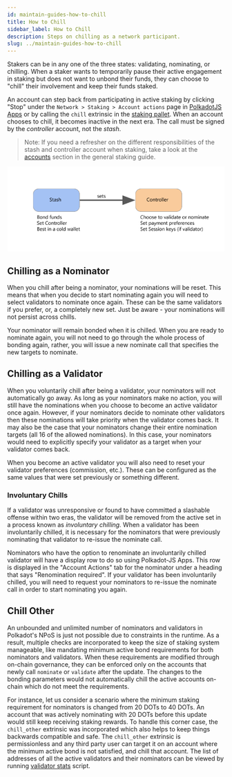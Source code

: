 ```yaml
---
id: maintain-guides-how-to-chill
title: How to Chill
sidebar_label: How to Chill
description: Steps on chilling as a network participant.
slug: ../maintain-guides-how-to-chill
---
```


Stakers can be in any one of the three states: validating, nominating, or chilling. When a staker
wants to temporarily pause their active engagement in staking but does not want to unbond their
funds, they can choose to "chill" their involvement and keep their funds staked.

An account can step back from participating in active staking by clicking "Stop" under the
`Network > Staking > Account actions` page in [PolkadotJS Apps](https://polkadot.js.org/apps) or by
calling the `chill` extrinsic in the [staking pallet][chill extrinsic]. When an account chooses to
chill, it becomes inactive in the next era. The call must be signed by the _controller_ account, not
the _stash_.

> Note: If you need a refresher on the different responsibilities of the stash and controller
> account when staking, take a look at the [accounts][] section in the general staking guide.

![staking](../assets/NPoS/staking-keys_stash_controller.png)

## Chilling as a Nominator

When you chill after being a nominator, your nominations will be reset. This means that when you
decide to start nominating again you will need to select validators to nominate once again. These
can be the same validators if you prefer, or, a completely new set. Just be aware - your nominations
will not persist across chills.

Your nominator will remain bonded when it is chilled. When you are ready to nominate again, you will
not need to go through the whole process of bonding again, rather, you will issue a new nominate
call that specifies the new targets to nominate.

## Chilling as a Validator

When you voluntarily chill after being a validator, your nominators will not automatically go away.
As long as your nominators make no action, you will still have the nominations when you choose to
become an active validator once again. However, if your nominators decide to nominate other
validators then these nominations will take priority when the validator comes back. It may also be
the case that your nominators change their entire nomination targets (all 16 of the allowed
nominations). In this case, your nominators would need to explicitly specify your validator as a
target when your validator comes back.

When you become an active validator you will also need to reset your validator preferences
(commission, etc.). These can be configured as the same values that were set previously or something
different.

### Involuntary Chills

If a validator was unresponsive or found to have committed a slashable offense within two eras, the
validator will be removed from the active set in a process known as _involuntary chilling._ When a
validator has been involuntarily chilled, it is necessary for the nominators that were previously
nominating that validator to re-issue the nominate call.

Nominators who have the option to renominate an involuntarily chilled validator will have a display
row to do so using Polkadot-JS Apps. This row is displayed in the "Account Actions" tab for the
nominator under a heading that says "Renomination required". If your validator has been
involuntarily chilled, you will need to request your nominators to re-issue the nominate call in
order to start nominating you again.

## Chill Other

An unbounded and unlimited number of nominators and validators in Polkadot's NPoS is just not possible due to constraints in the runtime. As a result, multiple checks are incorporated to keep the size of staking system manageable, like mandating minimum active bond requirements for both nominators and validators. When these requirements are modified through on-chain governance, they can be enforced only on the accounts that newly call `nominate` or `validate` after the update. The changes to the bonding parameters would not automatically chill the active accounts on-chain which do not meet the requirements.

For instance, let us consider a scenario where the minimum staking requirement for nominators is changed from 20 DOTs to 40 DOTs. An account that was actively nominating with 20 DOTs before this update would still keep receiving staking rewards. To handle this corner case, the `chill_other` extrinsic was incorporated which also helps to keep things backwards compatible and safe. The `chill_other` extrinsic is permissionless and any third party user can target it on an account where the minimum active bond is not satisfied, and chill that account. The list of addresses of all the active validators and their nominators can be viewed by running [validator stats](https://github.com/w3f/validator-stats) script.

[chill extrinsic]: https://substrate.dev/rustdocs/latest/pallet_staking/pallet/enum.Call.html#variant.chill
[accounts]: ../learn/learn-staking.md#accounts
